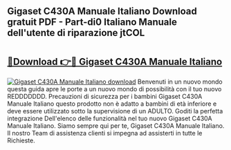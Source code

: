 ## Gigaset C430A Manuale Italiano Download gratuit PDF - Part-di0 Italiano Manuale dell'utente di riparazione jtCOL

# <h2><a href="http://dfa68df.blite.top/?on=Gigaset+C430A+Manuale+Italiano">🔗Download 👉🔴 Gigaset C430A Manuale Italiano</a></h2>

[![Gigaset C430A Manuale Italiano download](https://i.imgur.com/lujVjoI.png)](http://dfa68df.blite.top/?on=Gigaset+C430A+Manuale+Italiano)
Benvenuti in un nuovo mondo questa guida apre le porte a un nuovo mondo di possibilità con il tuo nuovo REDDDDDDD. Precauzioni di sicurezza per i bambini Gigaset C430A Manuale Italiano questo prodotto non è adatto a bambini di età inferiore e deve essere utilizzato sotto la supervisione di un ADULTO. Goditi la perfetta integrazione Dell'elenco delle funzionalità nel tuo nuovo Gigaset C430A Manuale Italiano. Siamo sempre qui per te, Gigaset C430A Manuale Italiano. Il nostro Team di assistenza clienti si impegna ad assisterti in tutte le Richieste.
